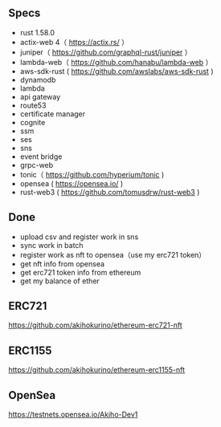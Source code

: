 ## Specs
- rust 1.58.0
- actix-web 4（ https://actix.rs/ ）
- juniper（ https://github.com/graphql-rust/juniper ）
- lambda-web（ https://github.com/hanabu/lambda-web ）
- aws-sdk-rust ( https://github.com/awslabs/aws-sdk-rust )
- dynamodb
- lambda
- api gateway
- route53
- certificate manager
- cognite
- ssm
- ses
- sns
- event bridge
- grpc-web
- tonic（ https://github.com/hyperium/tonic )
- opensea ( https://opensea.io/ )
- rust-web3 ( https://github.com/tomusdrw/rust-web3 )

## Done
- upload csv and register work in sns
- sync work in batch
- register work as nft to opensea（use my erc721 token）
- get nft info from opensea
- get erc721 token info from ethereum
- get my balance of ether

## ERC721
https://github.com/akihokurino/ethereum-erc721-nft

## ERC1155
https://github.com/akihokurino/ethereum-erc1155-nft

## OpenSea
https://testnets.opensea.io/Akiho-Dev1
